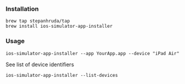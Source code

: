 ### Installation

```
brew tap stepanhruda/tap
brew install ios-simulator-app-installer
```

### Usage

```
ios-simulator-app-installer --app YourApp.app --device "iPad Air"
```

See list of device identifiers

```
ios-simulator-app-installer --list-devices
```
